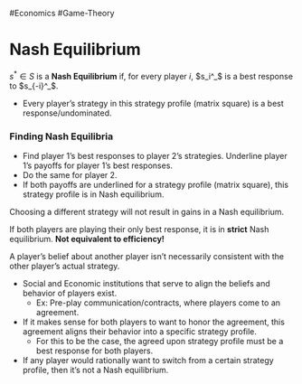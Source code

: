 #Economics #Game-Theory 
# Nash Equilibrium

$s^* \in S$ is a **Nash Equilibrium** if, for every player $i$, $s_i^_$ is a best response to $s_{-i}^_$.

-   Every player’s strategy in this strategy profile (matrix square) is a best response/undominated.

### Finding Nash Equilibria

-   Find player 1’s best responses to player 2’s strategies. Underline player 1’s payoffs for player 1’s best responses.
-   Do the same for player 2.
-   If both payoffs are underlined for a strategy profile (matrix square), this strategy profile is in Nash equilibrium.

Choosing a different strategy will not result in gains in a Nash equilibrium.

If both players are playing their only best response, it is in **strict** Nash equilibrium. **Not equivalent to efficiency!**

A player’s belief about another player isn’t necessarily consistent with the other player’s actual strategy.

-   Social and Economic institutions that serve to align the beliefs and behavior of players exist.
    -   Ex: Pre-play communication/contracts, where players come to an agreement.
-   If it makes sense for both players to want to honor the agreement, this agreement aligns their behavior into a specific strategy profile.
    -   For this to be the case, the agreed upon strategy profile must be a best response for both players.
-   If any player would rationally want to switch from a certain strategy profile, then it’s not a Nash equilibrium.